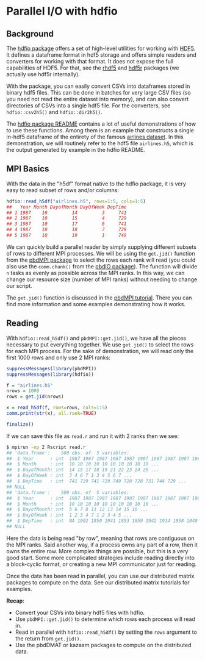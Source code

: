 # Parallel I/O with hdfio


## Background

The [hdfio package](https://github.com/RBigData/hdfio) offers a set of high-level utilities for working with [HDF5](https://www.hdfgroup.org/). It defines a dataframe format in hdf5 storage and offers simple readers and converters for working with that format. It does not expose the full capabilities of HDF5. For that, see the [rhdf5](https://www.bioconductor.org/packages/release/bioc/html/rhdf5.html) and [hdf5r](https://cran.r-project.org/web/packages/hdf5r/index.html) packages (we actually use hdf5r internally).

With the package, you can easily convert CSVs into dataframes stored in binary hdf5 files. This can be done in batches for very large CSV files (so you need not read the entire dataset into memory), and can also convert directories of CSVs into a single hdf5 file. For the converters, see `hdfio::csv2h5()` and `hdfio::dir2h5()`.

The [hdfio package README](https://github.com/RBigData/hdfio/blob/master/README.md) contains a lot of useful demonstrations of how to use these functions. Among them is an example that constructs a single in-hdf5 dataframe of the entirety of the famous [airlines dataset](http://stat-computing.org/dataexpo/2009/). In this demonstration, we will routinely refer to the hdf5 file `airlines.h5`, which is the output generated by example in the hdfio README.



## MPI Basics

With the data in the "h5df" format native to the hdfio package, it is very easy to read subset of rows and/or columns:

```r
hdfio::read_h5df("airlines.h5", rows=1:5, cols=1:5)
##   Year Month DayofMonth DayOfWeek DepTime
## 1 1987    10         14         3     741
## 2 1987    10         15         4     729
## 3 1987    10         17         6     741
## 4 1987    10         18         7     729
## 5 1987    10         19         1     749
```

We can quickly build a parallel reader by simply supplying different subsets of rows to different MPI processes. We will be using the `get.jid()` function from the [pbdMPI package](https://cran.r-project.org/web/packages/pbdMPI/index.html) to select the rows each rank will read (you could also use the `comm.chunk()` from the [pbdIO package](https://github.com/RBigData/pbdIO)). The function will divide `n` tasks as evenly as possible across the MPI ranks. In this way, we can change our resource size (number of MPI ranks) without needing to change our script.

The `get.jid()` function is discussed in the [pbdMPI tutorial](mpi.md). There you can find more information and some examples demonstrating how it works.



## Reading

With `hdfio::read_h5df()` and `pbdMPI::get.jid()`, we have all the pieces necessary to put everything together. We use `get.jid()` to select the rows for each MPI process. For the sake of demonstration, we will read only the first 1000 rows and only use 2 MPI ranks:

```r
suppressMessages(library(pbdMPI))
suppressMessages(library(hdfio))

f = "airlines.h5"
nrows = 1000
rows = get.jid(nrows)

x = read_h5df(f, rows=rows, cols=1:5)
comm.print(str(x), all.rank=TRUE)

finalize()
```

If we can save this file as `read.r` and run it with 2 ranks then we see:

```bash
$ mpirun -np 2 Rscript read.r
## 'data.frame':	500 obs. of  5 variables:
##  $ Year      : int  1987 1987 1987 1987 1987 1987 1987 1987 1987 1987 ...
##  $ Month     : int  10 10 10 10 10 10 10 10 10 10 ...
##  $ DayofMonth: int  14 15 17 18 19 21 22 23 24 25 ...
##  $ DayOfWeek : int  3 4 6 7 1 3 4 5 6 7 ...
##  $ DepTime   : int  741 729 741 729 749 728 728 731 744 729 ...
## NULL
## 'data.frame':	500 obs. of  5 variables:
##  $ Year      : int  1987 1987 1987 1987 1987 1987 1987 1987 1987 1987 ...
##  $ Month     : int  10 10 10 10 10 10 10 10 10 10 ...
##  $ DayofMonth: int  5 6 7 8 11 12 13 14 15 16 ...
##  $ DayOfWeek : int  1 2 3 4 7 1 2 3 4 5 ...
##  $ DepTime   : int  NA 1902 1850 1941 1853 1859 1942 1914 1858 1849 ...
## NULL
```

Here the data is being read "by row", meaning that rows are contiguous on the MPI ranks. Said another way, if a process owns any part of a row, then it owns the entire row. More complex things are possible, but this is a very good start. Some more complicated strategies include reading directly into a block-cyclic format, or creating a new MPI communicator just for reading.

Once the data has been read in parallel, you can use our distributed matrix packages to compute on the data. See our distributed matrix tutorials for examples.



**Recap**:

* Convert your CSVs into binary hdf5 files with hdfio.
* Use `pbdMPI::get.jid()` to determine which rows each process will read in.
* Read in parallel with `hdfio::read_h5df()` by setting the `rows` argument to the return from `get.jid()`.
* Use the pbdDMAT or kazaam packages to compute on the distributed data.
